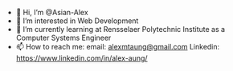 - 👋 Hi, I’m @Asian-Alex
- 👀 I’m interested in Web Development
- 🌱 I’m currently learning at Rensselaer Polytechnic Institute as a Computer Systems Engineer
- 📫 How to reach me:
email: alexmtaung@gmail.com
Linkedin: https://www.linkedin.com/in/alex-aung/


